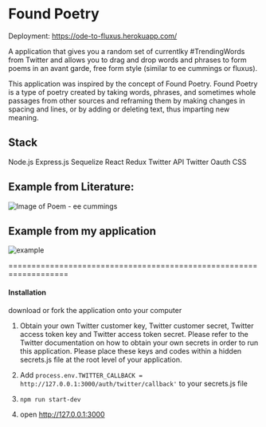 # Found Poetry

Deployment: https://ode-to-fluxus.herokuapp.com/

A application that gives you a random set of currentlky #TrendingWords from Twitter and allows you to drag and drop words and phrases to form poems in an avant garde, free form style (similar to ee cummings or fluxus).

This application was inspired by the concept of Found Poetry. Found Poetry is a type of poetry created by taking words, phrases, and sometimes whole passages from other sources and reframing them by making changes in spacing and lines, or by adding or deleting text, thus imparting new meaning.

## Stack
Node.js
Express.js
Sequelize
React
Redux
Twitter API
Twitter Oauth
CSS

## Example from Literature:
![Image of Poem](https://i.pinimg.com/236x/36/69/a8/3669a88b74bac893c641c889b45f7a33--ee-cummings-revolutionaries.jpg) - ee cummings


## Example from my application
![example](https://i.imgur.com/ndz6iAo.png)

===================================================================

#### Installation
download or fork the application onto your computer

1. Obtain your own Twitter customer key, Twitter customer secret, Twitter access token key and Twitter access token secret. Please refer to the Twitter documentation on how to obtain your own secrets in order to run this application. Please place these keys and codes within a hidden secrets.js file at the root level of your application.

2. Add ```process.env.TWITTER_CALLBACK = http://127.0.0.1:3000/auth/twitter/callback'``` to your secrets.js file

3. `npm run start-dev`

4. open http://127.0.0.1:3000
